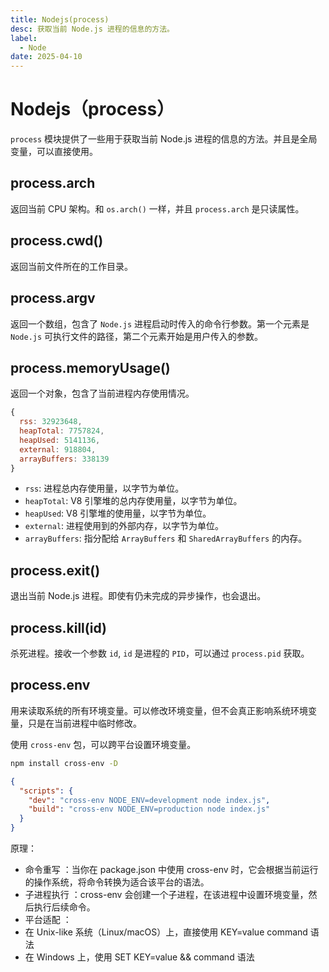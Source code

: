 ```yaml
---
title: Nodejs(process)
desc: 获取当前 Node.js 进程的信息的方法。
label:
  - Node
date: 2025-04-10
---
```


# Nodejs（process）

`process` 模块提供了一些用于获取当前 Node.js 进程的信息的方法。并且是全局变量，可以直接使用。

## process.arch

返回当前 CPU 架构。和 `os.arch()` 一样，并且 `process.arch` 是只读属性。

## process.cwd()

返回当前文件所在的工作目录。

## process.argv

返回一个数组，包含了 `Node.js` 进程启动时传入的命令行参数。第一个元素是 `Node.js` 可执行文件的路径，第二个元素开始是用户传入的参数。

## process.memoryUsage()

返回一个对象，包含了当前进程内存使用情况。

```javascript
{
  rss: 32923648,
  heapTotal: 7757824,
  heapUsed: 5141136,
  external: 918804,
  arrayBuffers: 338139
}
```

- `rss`: 进程总内存使用量，以字节为单位。
- `heapTotal`: V8 引擎堆的总内存使用量，以字节为单位。
- `heapUsed`: V8 引擎堆的使用量，以字节为单位。
- `external`: 进程使用到的外部内存，以字节为单位。
- `arrayBuffers`: 指分配给 `ArrayBuffers` 和 `SharedArrayBuffers` 的内存。

## process.exit()

退出当前 Node.js 进程。即使有仍未完成的异步操作，也会退出。

## process.kill(id)

杀死进程。接收一个参数 `id`, `id` 是进程的 `PID`，可以通过 `process.pid` 获取。

## process.env

用来读取系统的所有环境变量。可以修改环境变量，但不会真正影响系统环境变量，只是在当前进程中临时修改。

使用 `cross-env` 包，可以跨平台设置环境变量。

```bash
npm install cross-env -D
```

```json
{
  "scripts": {
    "dev": "cross-env NODE_ENV=development node index.js",
    "build": "cross-env NODE_ENV=production node index.js"
  }
}
```

原理：

- 命令重写 ​​：当你在 package.json 中使用 cross-env 时，它会根据当前运行的操作系统，将命令转换为适合该平台的语法。
- 子进程执行 ​​：cross-env 会创建一个子进程，在该进程中设置环境变量，然后执行后续命令。
- 平台适配 ​​：
- 在 Unix-like 系统（Linux/macOS）上，直接使用 KEY=value command 语法
- 在 Windows 上，使用 SET KEY=value && command 语法
